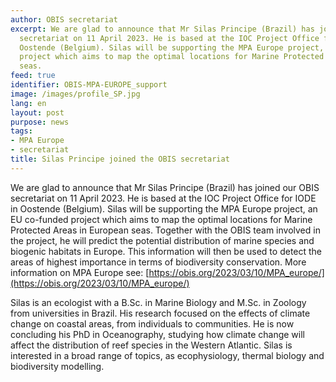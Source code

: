 ```yaml
---
author: OBIS secretariat
excerpt: We are glad to announce that Mr Silas Principe (Brazil) has joined our OBIS
  secretariat on 11 April 2023. He is based at the IOC Project Office for IODE in
  Oostende (Belgium). Silas will be supporting the MPA Europe project, an EU co-funded
  project which aims to map the optimal locations for Marine Protected Areas in European
  seas.
feed: true
identifier: OBIS-MPA-EUROPE_support
image: /images/profile_SP.jpg
lang: en
layout: post
purpose: news
tags:
- MPA Europe
- secretariat
title: Silas Principe joined the OBIS secretariat
---
```


We are glad to announce that Mr Silas Principe (Brazil) has joined our OBIS secretariat on 11 April 2023. He is based at the IOC Project Office for IODE in Oostende (Belgium). Silas will be supporting the MPA Europe project, an EU co-funded project which aims to map the optimal locations for Marine Protected Areas in European seas. Together with the OBIS team involved in the project, he will predict the potential distribution of marine species and biogenic habitats in Europe. This information will then be used to detect the areas of highest importance in terms of biodiversity conservation. More information on MPA Europe see: [https://obis.org/2023/03/10/MPA_europe/](https://obis.org/2023/03/10/MPA_europe/)
 
Silas is an ecologist with a B.Sc. in Marine Biology and M.Sc. in Zoology from universities in Brazil. His research focused on the effects of climate change on coastal areas, from individuals to communities. He is now concluding his PhD in Oceanography, studying how climate change will affect the distribution of reef species in the Western Atlantic. Silas is interested in a broad range of topics, as ecophysiology, thermal biology and biodiversity modelling.
